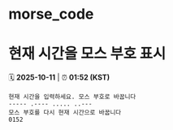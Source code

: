 # morse_code
# 현재 시간을 모스 부호 표시
<!-- MORSE_TIME_START -->
🗓️ **2025-10-11** | ⏰ **01:52 (KST)**

```
현재 시간을 입력하세요. 모스 부호로 바꿉니다
----- .---- ..... ..---
모스 부호를 다시 현재 시간으로 바꿉니다
0152
```
<!-- MORSE_TIME_END -->
